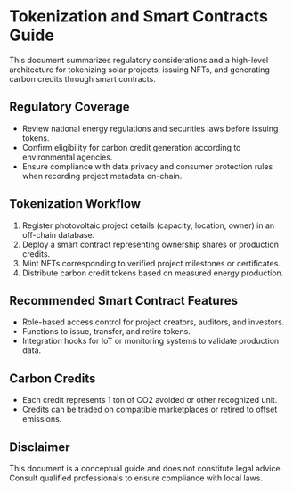 # Tokenization and Smart Contracts Guide

This document summarizes regulatory considerations and a high-level architecture for tokenizing solar projects, issuing NFTs, and generating carbon credits through smart contracts.

## Regulatory Coverage
- Review national energy regulations and securities laws before issuing tokens.
- Confirm eligibility for carbon credit generation according to environmental agencies.
- Ensure compliance with data privacy and consumer protection rules when recording project metadata on-chain.

## Tokenization Workflow
1. Register photovoltaic project details (capacity, location, owner) in an off-chain database.
2. Deploy a smart contract representing ownership shares or production credits.
3. Mint NFTs corresponding to verified project milestones or certificates.
4. Distribute carbon credit tokens based on measured energy production.

## Recommended Smart Contract Features
- Role-based access control for project creators, auditors, and investors.
- Functions to issue, transfer, and retire tokens.
- Integration hooks for IoT or monitoring systems to validate production data.

## Carbon Credits
- Each credit represents 1 ton of CO2 avoided or other recognized unit.
- Credits can be traded on compatible marketplaces or retired to offset emissions.

## Disclaimer
This document is a conceptual guide and does not constitute legal advice. Consult qualified professionals to ensure compliance with local laws.

